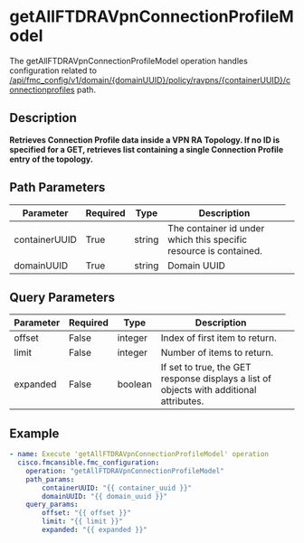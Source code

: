 # getAllFTDRAVpnConnectionProfileModel

The getAllFTDRAVpnConnectionProfileModel operation handles configuration related to [/api/fmc_config/v1/domain/{domainUUID}/policy/ravpns/{containerUUID}/connectionprofiles](/paths//api/fmc_config/v1/domain/{domain_uuid}/policy/ravpns/{container_uuid}/connectionprofiles.md) path.&nbsp;
## Description
**Retrieves Connection Profile data inside a VPN RA Topology. If no ID is specified for a GET, retrieves list containing a single Connection Profile entry of the topology.**

## Path Parameters
| Parameter | Required | Type | Description |
| --------- | -------- | ---- | ----------- |
| containerUUID | True | string <td colspan=3> The container id under which this specific resource is contained. |
| domainUUID | True | string <td colspan=3> Domain UUID |

## Query Parameters
| Parameter | Required | Type | Description |
| --------- | -------- | ---- | ----------- |
| offset | False | integer <td colspan=3> Index of first item to return. |
| limit | False | integer <td colspan=3> Number of items to return. |
| expanded | False | boolean <td colspan=3> If set to true, the GET response displays a list of objects with additional attributes. |

## Example
```yaml
- name: Execute 'getAllFTDRAVpnConnectionProfileModel' operation
  cisco.fmcansible.fmc_configuration:
    operation: "getAllFTDRAVpnConnectionProfileModel"
    path_params:
        containerUUID: "{{ container_uuid }}"
        domainUUID: "{{ domain_uuid }}"
    query_params:
        offset: "{{ offset }}"
        limit: "{{ limit }}"
        expanded: "{{ expanded }}"

```
